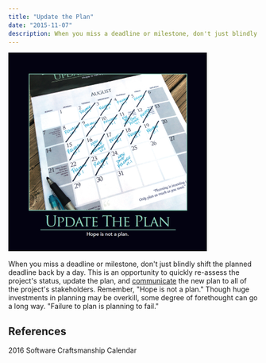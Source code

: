 ```yaml
---
title: "Update the Plan"
date: "2015-11-07"
description: When you miss a deadline or milestone, don't just blindly shift the planned deadline back by a day.
---
```


![Update The Plan](images/UpdateThePlan-400x400.png)

When you miss a deadline or milestone, don't just blindly shift the planned deadline back by a day. This is an opportunity to quickly re-assess the project's status, update the plan, and [communicate](/values/communication/) the new plan to all of the project's stakeholders. Remember, "Hope is not a plan." Though huge investments in planning may be overkill, some degree of forethought can go a long way. "Failure to plan is planning to fail."

## References

2016 Software Craftsmanship Calendar
